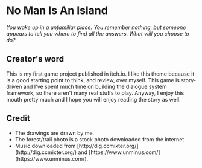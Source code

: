 # No Man Is An Island

*You wake up in a unfamiliar place. You remember nothing, but someone appears to tell you where to find all the answers. What will you choose to do?*

## Creator's word

This is my first game project published in itch.io. I like this theme because it is a good starting point to think, and review, over myself. This game is story-driven and I've spent much time on building the dialogue system framework, so there aren't many real stuffs to play. Anyway, I enjoy this mouth pretty much and I hope you will enjoy reading the story as well.

## Credit

<ul>
  <li>The drawings are drawn by me.</li>
  <li>The forest/trail photo is a stock photo downloaded from the internet.</li>
  <li>Music downloaded from [http://dig.ccmixter.org/](http://dig.ccmixter.org/) and [https://www.unminus.com/](https://www.unminus.com/).</li>
</ul>